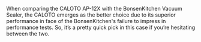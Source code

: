 When comparing the CALOTO AP-12X with the BonsenKitchen Vacuum Sealer, the CALOTO emerges as the better choice due to its superior performance in face of the BonsenKitchen's failure to impress in performance tests. So, it’s a pretty quick pick in this case if you’re hesitating between the two.